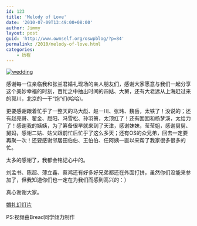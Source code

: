 ```yaml
---
id: 123
title: 'Melody of Love'
date: '2010-07-09T13:49:00+08:00'
author: Jimmy
layout: post
guid: 'http://www.ownself.org/oswpblog/?p=84'
permalink: /2010/melody-of-love.html
categories:
    - 历程
---
```


[![wedding](/wp-content/uploads/2010/MelodyofLove_14F70/wedding_thumb.jpg "wedding")](/wp-content/uploads/2010/MelodyofLove_14F70/wedding.jpg)

感谢每一位亲临我和张兰君婚礼现场的亲人朋友们，感谢大家愿意与我们一起分享这个美妙幸福的时刻，百忙之中抽出时间的四姑、大舅，还有大老远从上海赶过来的郭川，北京的一干“炮”们(哈哈)。

更要感谢跟着忙乎了一整天的马大彪、赵一川、张玮、魏岳，太铁了！没说的；还有赵亮哥、翟金、屈阳、冯雪松、孙羽箫，太顶扛了！还有囡囡和杨梦溪，太给力了！感谢我的姨姨，为了筹备很早就来到了天津，感谢妹妹，莹莹姐，感谢舅舅、舅妈，感谢二姑、姑父跟前忙后忙乎了这么多天；还有OS的众兄弟，回去一定要再聚一次！还要感谢邻居田伯伯、王伯伯、任阿姨一直以来帮了我家很多很多的忙。

太多的感谢了，我都会铭记心中的。

刘孟书、陈超、薄立鑫、蔡鸿还有好多好兄弟都还在外面打拼，虽然你们没能来参加了，但我知道你们也一定在为我们而感到高兴的：）

真心谢谢大家。

[婚礼幻灯片](http://v.youku.com/v_show/id_XMTg4MTc3MDY4.html)

PS:视频由Bread同学倾力制作